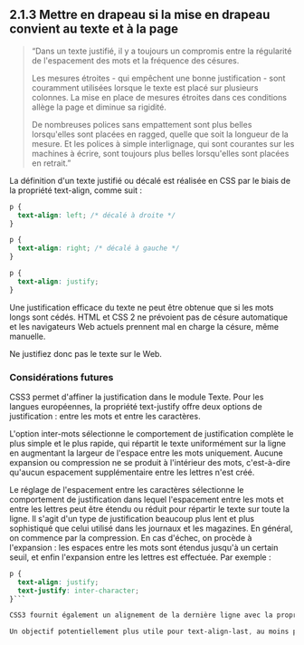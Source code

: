 ## 2.1.3 Mettre en drapeau si la mise en drapeau convient au texte et à la page

>  “Dans un texte justifié, il y a toujours un compromis entre la régularité de l'espacement des mots et la fréquence des césures.
>
>   Les mesures étroites - qui empêchent une bonne justification - sont couramment utilisées lorsque le texte est placé sur plusieurs colonnes. La mise en place de mesures étroites dans ces conditions allège la page et diminue sa rigidité.
>
> De nombreuses polices sans empattement sont plus belles lorsqu'elles sont placées en ragged, quelle que soit la longueur de la mesure. Et les polices à simple interlignage, qui sont courantes sur les machines à écrire, sont toujours plus belles lorsqu'elles sont placées en retrait.”

La définition d'un texte justifié ou décalé est réalisée en CSS par le biais de la propriété text-align, comme suit :

```css
p {
  text-align: left; /* décalé à droite */
}

p {
  text-align: right; /* décalé à gauche */
}

p {
  text-align: justify;
}
```

Une justification efficace du texte ne peut être obtenue que si les mots longs sont cédés. HTML et CSS 2 ne prévoient pas de césure automatique et les navigateurs Web actuels prennent mal en charge la césure, même manuelle.

Ne justifiez donc pas le texte sur le Web.

### Considérations futures

CSS3 permet d'affiner la justification dans le module Texte. Pour les langues européennes, la propriété text-justify offre deux options de justification : entre les mots et entre les caractères.

L'option inter-mots sélectionne le comportement de justification complète le plus simple et le plus rapide, qui répartit le texte uniformément sur la ligne en augmentant la largeur de l'espace entre les mots uniquement. Aucune expansion ou compression ne se produit à l'intérieur des mots, c'est-à-dire qu'aucun espacement supplémentaire entre les lettres n'est créé.

Le réglage de l'espacement entre les caractères sélectionne le comportement de justification dans lequel l'espacement entre les mots et entre les lettres peut être étendu ou réduit pour répartir le texte sur toute la ligne. Il s'agit d'un type de justification beaucoup plus lent et plus sophistiqué que celui utilisé dans les journaux et les magazines. En général, on commence par la compression. En cas d'échec, on procède à l'expansion : les espaces entre les mots sont étendus jusqu'à un certain seuil, et enfin l'expansion entre les lettres est effectuée. Par exemple :

```css
p {
  text-align: justify;
  text-justify: inter-character;
}```

CSS3 fournit également un alignement de la dernière ligne avec la propriété text-align-last. Normalement, la dernière ligne d'un paragraphe de texte justifié ne devrait pas être justifiée, mais si text-align-last est défini sur justify, la dernière ligne sera également répartie uniformément sur toute la ligne, bien que dans la plupart des cas, cela soit hautement indésirable d'un point de vue typographique.

Un objectif potentiellement plus utile pour text-align-last, au moins pour le texte affiché, est de le définir sur la taille. Lorsque la taille est sélectionnée, le contenu de la ligne est mis à l'échelle pour tenir sur la ligne, de sorte qu'une ligne comportant moins de caractères sera affichée dans une police plus grande.